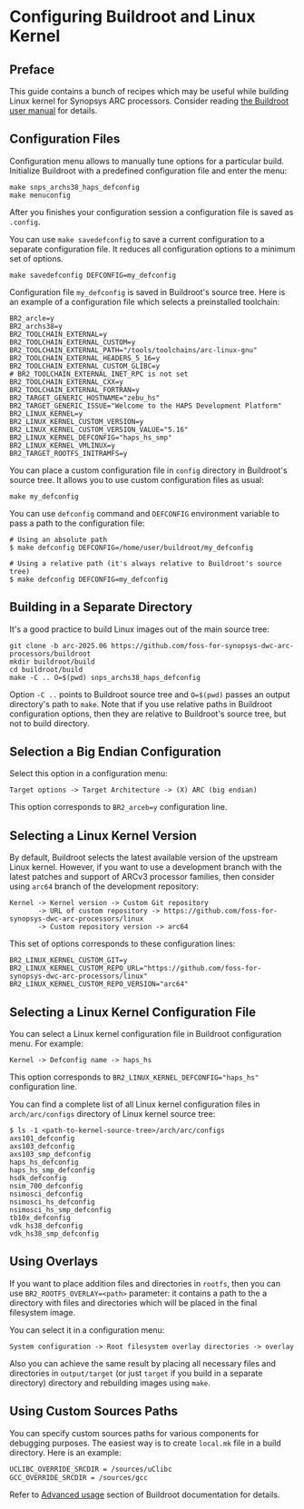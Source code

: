 # Configuring Buildroot and Linux Kernel

## Preface

This guide contains a bunch of recipes which may be useful while building Linux kernel
for Synopsys ARC processors. Consider reading [the Buildroot user manual](https://buildroot.org/downloads/manual/manual.html) for details.

## Configuration Files

Configuration menu allows to manually tune options for a particular build.
Initialize Buildroot with a predefined configuration file and enter the menu:

```text
make snps_archs38_haps_defconfig
make menuconfig
```

After you finishes your configuration session a configuration file is saved
as `.config`.

You can use `make savedefconfig` to save a current configuration to a separate
configuration file. It reduces all configuration options to a minimum set of options.

```shell
make savedefconfig DEFCONFIG=my_defconfig
```

Configuration file `my_defconfig` is saved in Buildroot's source tree. Here is an example of
a configuration file which selects a preinstalled toolchain:

```shell
BR2_arcle=y
BR2_archs38=y
BR2_TOOLCHAIN_EXTERNAL=y
BR2_TOOLCHAIN_EXTERNAL_CUSTOM=y
BR2_TOOLCHAIN_EXTERNAL_PATH="/tools/toolchains/arc-linux-gnu"
BR2_TOOLCHAIN_EXTERNAL_HEADERS_5_16=y
BR2_TOOLCHAIN_EXTERNAL_CUSTOM_GLIBC=y
# BR2_TOOLCHAIN_EXTERNAL_INET_RPC is not set
BR2_TOOLCHAIN_EXTERNAL_CXX=y
BR2_TOOLCHAIN_EXTERNAL_FORTRAN=y
BR2_TARGET_GENERIC_HOSTNAME="zebu_hs"
BR2_TARGET_GENERIC_ISSUE="Welcome to the HAPS Development Platform"
BR2_LINUX_KERNEL=y
BR2_LINUX_KERNEL_CUSTOM_VERSION=y
BR2_LINUX_KERNEL_CUSTOM_VERSION_VALUE="5.16"
BR2_LINUX_KERNEL_DEFCONFIG="haps_hs_smp"
BR2_LINUX_KERNEL_VMLINUX=y
BR2_TARGET_ROOTFS_INITRAMFS=y
```

You can place a custom configuration file in `config` directory in Buildroot's source tree.
It allows you to use custom configuration files as usual:

```sgell
make my_defconfig
```

You can use `defconfig` command and `DEFCONFIG` environment variable to pass a
path to the configuration file:

```shell
# Using an absolute path
$ make defconfig DEFCONFIG=/home/user/buildroot/my_defconfig

# Using a relative path (it's always relative to Buildroot's source tree)
$ make defconfig DEFCONFIG=my_defconfig
```

## Building in a Separate Directory

It's a good practice to build Linux images out of the main source tree:

```shell
git clone -b arc-2025.06 https://github.com/foss-for-synopsys-dwc-arc-processors/buildroot
mkdir buildroot/build
cd buildroot/build
make -C .. O=$(pwd) snps_archs38_haps_defconfig
```

Option `-C ..` points to Buildroot source tree and `O=$(pwd)` passes an output directory's path to `make`.
Note that if you use relative paths in Buildroot configuration options, then they are relative to Buildroot's
source tree, but not to build directory.

## Selection a Big Endian Configuration

Select this option in a configuration menu:

```text
Target options -> Target Architecture -> (X) ARC (big endian)
```

This option corresponds to `BR2_arceb=y` configuration line.

## Selecting a Linux Kernel Version

By default, Buildroot selects the latest available version of the upstream Linux kernel. However, if you
want to use a development branch with the latest patches and support of ARCv3 processor families, then
consider using `arc64` branch of the development repository:

```text
Kernel -> Kernel version -> Custom Git repository
       -> URL of custom repository -> https://github.com/foss-for-synopsys-dwc-arc-processors/linux
       -> Custom repository version -> arc64
```

This set of options corresponds to these configuration lines:

```text
BR2_LINUX_KERNEL_CUSTOM_GIT=y
BR2_LINUX_KERNEL_CUSTOM_REPO_URL="https://github.com/foss-for-synopsys-dwc-arc-processors/linux"
BR2_LINUX_KERNEL_CUSTOM_REPO_VERSION="arc64"
```

## Selecting a Linux Kernel Configuration File

You can select a Linux kernel configuration file in Buildroot configuration menu. For example:

```text
Kernel -> Defconfig name -> haps_hs
```

This option corresponds to `BR2_LINUX_KERNEL_DEFCONFIG="haps_hs"` configuration line.

You can find a complete list of all Linux kernel configuration files in `arch/arc/configs` directory
of Linux kernel source tree:

```text
$ ls -1 <path-to-kernel-source-tree>/arch/arc/configs
axs101_defconfig
axs103_defconfig
axs103_smp_defconfig
haps_hs_defconfig
haps_hs_smp_defconfig
hsdk_defconfig
nsim_700_defconfig
nsimosci_defconfig
nsimosci_hs_defconfig
nsimosci_hs_smp_defconfig
tb10x_defconfig
vdk_hs38_defconfig
vdk_hs38_smp_defconfig
```

## Using Overlays

If you want to place addition files and directories in `rootfs`, then you can
use `BR2_ROOTFS_OVERLAY=<path>` parameter: it contains a path to the a directory
with files and directories which will be placed in the final filesystem image.

You can select it in a configuration menu:

```text
System configuration -> Root filesystem overlay directories -> overlay
```

Also you can achieve the same result by placing all necessary files and directories in `output/target`
(or just `target` if you build in a separate directory) directory and rebuilding images using `make`.

## Using Custom Sources Paths

You can specify custom sources paths for various components for debugging
purposes. The easiest way is to create `local.mk` file in a build directory.
Here is an example:

```bash
UCLIBC_OVERRIDE_SRCDIR = /sources/uClibc
GCC_OVERRIDE_SRCDIR = /sources/gcc
```

Refer to [Advanced usage](https://buildroot.org/downloads/manual/manual.html#_advanced_usage)
section of Buildroot documentation for details.
